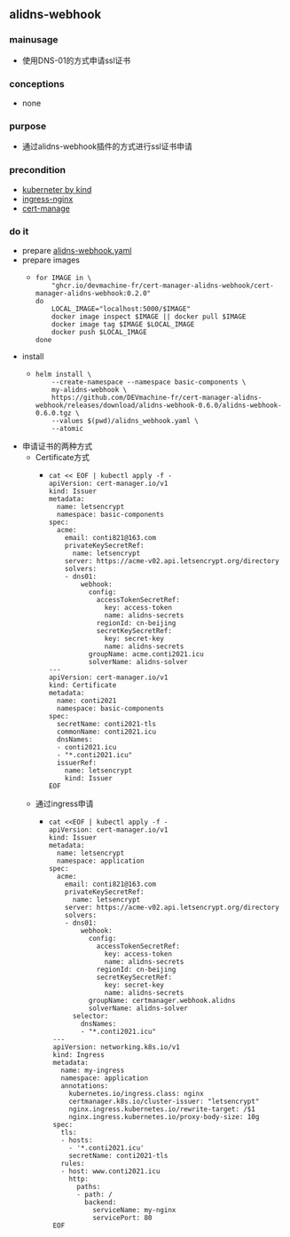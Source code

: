 ## alidns-webhook

### mainusage
* 使用DNS-01的方式申请ssl证书
### conceptions
* none
### purpose
* 通过alidns-webhook插件的方式进行ssl证书申请
### precondition
* [kuberneter by kind](/kubernetes/create.local.cluster.with.kind.md)
* [ingress-nginx](/kubernetes/basic/ingress.nginx.md)
* [cert-manage](/kubernetes/basic/cert.manager.md)

### do it
* prepare [alidns-webhook.yaml](alidns_webhook.yaml.md)
* prepare images
  * ```shell
    for IMAGE in \
        "ghcr.io/devmachine-fr/cert-manager-alidns-webhook/cert-manager-alidns-webhook:0.2.0"
    do
        LOCAL_IMAGE="localhost:5000/$IMAGE"
        docker image inspect $IMAGE || docker pull $IMAGE
        docker image tag $IMAGE $LOCAL_IMAGE
        docker push $LOCAL_IMAGE
    done
    ```
* install
   * ```shell
     helm install \
         --create-namespace --namespace basic-components \
         my-alidns-webhook \
         https://github.com/DEVmachine-fr/cert-manager-alidns-webhook/releases/download/alidns-webhook-0.6.0/alidns-webhook-0.6.0.tgz \
         --values $(pwd)/alidns_webhook.yaml \
         --atomic
     ```
* 申请证书的两种方式
  * Certificate方式
    * ```shell
      cat << EOF | kubectl apply -f -
      apiVersion: cert-manager.io/v1
      kind: Issuer
      metadata:
        name: letsencrypt
        namespace: basic-components
      spec:
        acme:
          email: conti821@163.com
          privateKeySecretRef:
            name: letsencrypt
          server: https://acme-v02.api.letsencrypt.org/directory
          solvers:
          - dns01:
              webhook:
                config:
                  accessTokenSecretRef:
                    key: access-token
                    name: alidns-secrets
                  regionId: cn-beijing
                  secretKeySecretRef:
                    key: secret-key
                    name: alidns-secrets
                groupName: acme.conti2021.icu
                solverName: alidns-solver
      ---
      apiVersion: cert-manager.io/v1
      kind: Certificate
      metadata:
        name: conti2021
        namespace: basic-components
      spec:
        secretName: conti2021-tls
        commonName: conti2021.icu
        dnsNames:
        - conti2021.icu
        - "*.conti2021.icu"
        issuerRef:
          name: letsencrypt
          kind: Issuer
      EOF
      ```
  * 通过ingress申请
    * ```shell
      cat <<EOF | kubectl apply -f - 
      apiVersion: cert-manager.io/v1
      kind: Issuer
      metadata:
        name: letsencrypt
        namespace: application
      spec:
        acme:
          email: conti821@163.com
          privateKeySecretRef:
            name: letsencrypt
          server: https://acme-v02.api.letsencrypt.org/directory
          solvers:
          - dns01:
              webhook:
                config:
                  accessTokenSecretRef:
                    key: access-token
                    name: alidns-secrets
                  regionId: cn-beijing
                  secretKeySecretRef:
                    key: secret-key
                    name: alidns-secrets
                groupName: certmanager.webhook.alidns
                solverName: alidns-solver
            selector:
              dnsNames:
              - "*.conti2021.icu"
       ---
       apiVersion: networking.k8s.io/v1
       kind: Ingress
       metadata:
         name: my-ingress
         namespace: application
         annotations:
           kubernetes.io/ingress.class: nginx
           certmanager.k8s.io/cluster-issuer: "letsencrypt"
           nginx.ingress.kubernetes.io/rewrite-target: /$1
           nginx.ingress.kubernetes.io/proxy-body-size: 10g
       spec:
         tls:
         - hosts:
           - '*.conti2021.icu'
           secretName: conti2021-tls
         rules:
         - host: www.conti2021.icu
           http:
             paths:
             - path: /
               backend:
                 serviceName: my-nginx
                 servicePort: 80
       EOF
       ```
     
       
   

